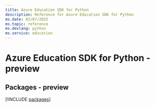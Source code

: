 ```yaml
---
title: Azure Education SDK for Python
description: Reference for Azure Education SDK for Python
ms.date: 03/07/2025
ms.topic: reference
ms.devlang: python
ms.service: education
---
```

# Azure Education SDK for Python - preview
## Packages - preview
[!INCLUDE [packages](education-index.md)]